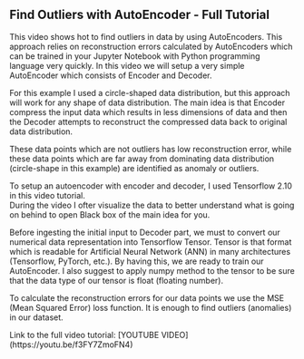 <h2>Find Outliers with AutoEncoder - Full Tutorial </h2>

<p>
This video shows hot to find outliers in data by using AutoEncoders. This approach relies on reconstruction errors calculated by AutoEncoders which can be trained in your Jupyter Notebook with Python programming language very quickly. In this video we will setup a very simple AutoEncoder which consists of Encoder and Decoder.<br>

For this example I used a circle-shaped data distribution, but this approach will work for any shape of data distribution. The main idea is that Encoder compress the input data which results in less dimensions of data and then the Decoder attempts to reconstruct the compressed data back to original data distribution. <br>

These data points which are not outliers has low reconstruction error, while these data points which are far away from dominating data distribution (circle-shape in this example) are identified as anomaly or outliers.<br>

To setup an autoencoder with encoder and decoder, I used Tensorflow 2.10 in this video tutorial.<br>
During the video I ofter visualize the data to better understand what is going on behind to open Black box of the main idea for you.<br>

Before ingesting the initial input to Decoder part, we must to convert our numerical data representation into Tensorflow Tensor. Tensor is that format which is readable for Artificial Neural Network (ANN) in many architectures (Tensorflow, PyTorch, etc.). By having this, we are ready to train our AutoEncoder. I also suggest to apply numpy method to the tensor to be sure that the data type of our tensor is float (floating number).<br>

To calculate the reconstruction errors for our data points we use the MSE (Mean Squared Error) loss function. It is enough to find outliers (anomalies) in our dataset.<br>
</p>

<p>
Link to the full video tutorial: [YOUTUBE VIDEO](https://youtu.be/f3FY7ZmoFN4)
</p>
